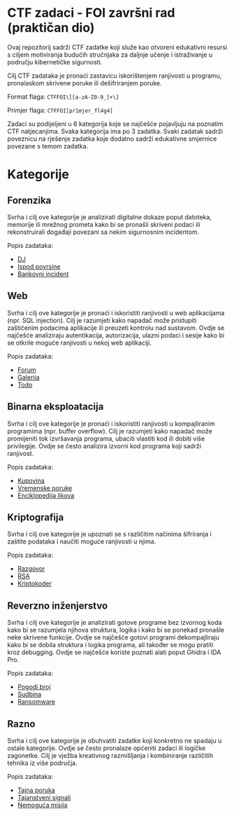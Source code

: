 # CTF zadaci - FOI završni rad (praktičan dio)
Ovaj repozitorij sadrži CTF zadatke koji služe kao otvoreni edukativni resursi s ciljem motiviranja budućih stručnjaka za daljnje učenje i istraživanje u području kibernetičke sigurnosti.

Cilj CTF zadataka je pronaći zastavicu iskorištenjem ranjivosti u programu, pronalaskom skrivene poruke ili dešifriranjem poruke.

Format flaga: ```CTFFOI\[[a-zA-Z0-9_]+\]```

Primjer flaga: ```CTFFOI[pr1mjer_fl4g4]```

Zadaci su podijeljeni u 6 kategorija koje se najčešće pojavljuju na poznatim CTF natjecanjima.
Svaka kategorija ima po 3 zadatka.
Svaki zadatak sadrži poveznicu na rješenje zadatka koje dodatno sadrži edukativne smjernice povezane s temom zadatka.

# Kategorije

## Forenzika
Svrha i cilj ove kategorije je analizirati digitalne dokaze poput datoteka, memorije ili mrežnog prometa kako bi se pronašli skriveni podaci ili rekonstruirali događaji povezani sa nekim sigurnosnim incidentom.

Popis zadataka:
- [DJ](https://github.com/fnovak22/ctf-zavrsni/tree/main/Zadaci/Forenzika/DJ)
- [Ispod povrsine](https://github.com/fnovak22/ctf-zavrsni/tree/main/Zadaci/Forenzika/Ispod%20povrsine)
- [Bankovni incident](https://github.com/fnovak22/ctf-zavrsni/tree/main/Zadaci/Forenzika/Bankovni%20incident)

## Web
Svrha i cilj ove kategorije je pronaći i iskoristiti ranjivosti u web aplikacijama (npr. SQL injection). Cilj je razumjeti kako napadač može pristupiti zaštićenim podacima aplikacije ili preuzeti kontrolu nad sustavom. Ovdje se najčešće analiziraju autentikacija, autorizacija, ulazni podaci i sesije kako bi se otkrile moguće ranjivosti u nekoj web aplikaciji.

Popis zadataka:
- [Forum](https://github.com/fnovak22/ctf-zavrsni/tree/main/Zadaci/Web/Forum)
- [Galerija](https://github.com/fnovak22/ctf-zavrsni/tree/main/Zadaci/Web/Galerija)
- [Todo](https://github.com/fnovak22/ctf-zavrsni/tree/main/Zadaci/Web/Todo)

## Binarna eksploatacija
Svrha i cilj ove kategorije je pronaći i iskoristiti ranjivosti u kompajliranim programima (npr. buffer overflow). Cilj je razumjeti kako napadač može promijeniti tok izvršavanja programa, ubaciti vlastiti kod ili dobiti više privilegije. Ovdje se često analizira izvorni kod programa koji sadrži ranjivost.

Popis zadataka:
- [Kupovina](https://github.com/fnovak22/ctf-zavrsni/tree/main/Zadaci/Binarna%20eksploatacija/Kupovina)
- [Vremenske poruke](https://github.com/fnovak22/ctf-zavrsni/tree/main/Zadaci/Binarna%20eksploatacija/Vremenske%20poruke)
- [Enciklopedija likova](https://github.com/fnovak22/ctf-zavrsni/tree/main/Zadaci/Binarna%20eksploatacija/Enciklopedija%20likova)

## Kriptografija
Svrha i cilj ove kategorije je upoznati se s različitim načinima šifriranja i zaštite podataka i naučiti moguće ranjivosti u njima.

Popis zadataka:
- [Razgovor](https://github.com/fnovak22/ctf-zavrsni/tree/main/Zadaci/Kriptografija/Razgovor)
- [RSA](https://github.com/fnovak22/ctf-zavrsni/tree/main/Zadaci/Kriptografija/RSA)
- [Kriptokoder](https://github.com/fnovak22/ctf-zavrsni/tree/main/Zadaci/Kriptografija/Kriptokoder)

## Reverzno inženjerstvo
Svrha i cilj ove kategorije je analizirati gotove programe bez izvornog koda kako bi se razumjela njihova struktura, logika i kako bi se ponekad pronašle neke skrivene funkcije. Ovdje se najčešće gotovi programi dekompajliraju kako bi se dobila struktura i logika programa, ali također se mogu pratiti kroz debugging. Ovdje se najčešće koriste poznati alati poput Ghidra i IDA Pro.

Popis zadataka:
- [Pogodi broj](https://github.com/fnovak22/ctf-zavrsni/tree/main/Zadaci/Reverzno%20in%C5%BEenjerstvo/Pogodi%20broj)
- [Sudbina](https://github.com/fnovak22/ctf-zavrsni/tree/main/Zadaci/Reverzno%20in%C5%BEenjerstvo/Sudbina)
- [Ransomware](https://github.com/fnovak22/ctf-zavrsni/tree/main/Zadaci/Reverzno%20in%C5%BEenjerstvo/Ransomware)

## Razno
Svrha i cilj ove kategorije je obuhvatiti zadatke koji konkretno ne spadaju u ostale kategorije. Ovdje se često pronalaze općeniti zadaci ili logičke zagonetke. Cilj je vježba kreativnog razmišljanja i kombiniranje različitih tehnika iz više područja.

Popis zadataka:
- [Tajna poruka](https://github.com/fnovak22/ctf-zavrsni/tree/main/Zadaci/Misc/Tajna%20poruka)
- [Tajanstveni signali](https://github.com/fnovak22/ctf-zavrsni/tree/main/Zadaci/Misc/Tajanstveni%20signali)
- [Nemoguća misija](https://github.com/fnovak22/ctf-zavrsni/tree/main/Zadaci/Misc/Nemoguca%20misija)




